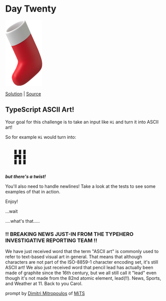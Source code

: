 # Day Twenty

<img src="cover.png" width="117" height="208" alt="Sock">

[Solution](solution.ts) | [Source](https://typehero.dev/challenge/day-20)

## TypeScript ASCII Art!

Your goal for this challenge is to take an input like `Hi` and turn it into ASCII art!

So for example `Hi` would turn into:

<pre>
  <code>
    █ █ █ 
    █▀█ █ 
    █ █ █ 
  </code>
</pre>

**_but there's a twist!_**

You'll also need to handle newlines! Take a look at the tests to see some examples of that in action.

Enjoy!

...wait

....what's that.....

### !! BREAKING NEWS JUST-IN FROM THE TYPEHERO INVESTIGATIVE REPORTING TEAM !!

We have just received word that the term "ASCII art" is commonly used to refer to text-based visual art in general. That means that although characters are not part of the ISO-8859-1 character encoding set, it's still ASCII art! We also just received word that pencil lead has actually been made of graphite since the 16th century, but we all still call it "lead" even though it's not made from the 82nd atomic element, lead(!!). News, Sports, and Weather at 11. Back to you Carol.

prompt by [Dimitri Mitropoulos](https://github.com/dimitropoulos) of [MiTS](https://www.youtube.com/@MichiganTypeScript)
